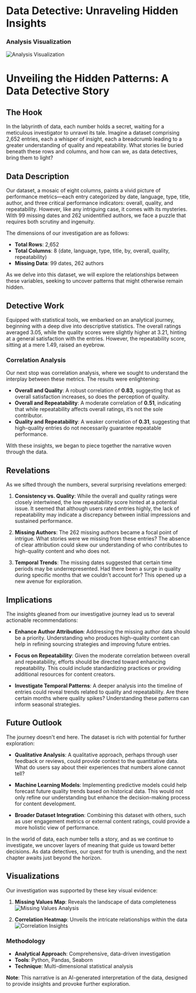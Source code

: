 # Data Detective: Unraveling Hidden Insights

### Analysis Visualization
![Analysis Visualization](analysis_visualization.png)

# Unveiling the Hidden Patterns: A Data Detective Story

## The Hook

In the labyrinth of data, each number holds a secret, waiting for a meticulous investigator to unravel its tale. Imagine a dataset comprising 2,652 entries, each a whisper of insight, each a breadcrumb leading to a greater understanding of quality and repeatability. What stories lie buried beneath these rows and columns, and how can we, as data detectives, bring them to light?

## Data Description

Our dataset, a mosaic of eight columns, paints a vivid picture of performance metrics—each entry categorized by date, language, type, title, author, and three critical performance indicators: overall, quality, and repeatability. However, like any intriguing case, it comes with its mysteries. With 99 missing dates and 262 unidentified authors, we face a puzzle that requires both scrutiny and ingenuity.

The dimensions of our investigation are as follows: 

- **Total Rows**: 2,652
- **Total Columns**: 8 (date, language, type, title, by, overall, quality, repeatability)
- **Missing Data**: 99 dates, 262 authors

As we delve into this dataset, we will explore the relationships between these variables, seeking to uncover patterns that might otherwise remain hidden.

## Detective Work

Equipped with statistical tools, we embarked on an analytical journey, beginning with a deep dive into descriptive statistics. The overall ratings averaged 3.05, while the quality scores were slightly higher at 3.21, hinting at a general satisfaction with the entries. However, the repeatability score, sitting at a mere 1.49, raised an eyebrow. 

### Correlation Analysis

Our next stop was correlation analysis, where we sought to understand the interplay between these metrics. The results were enlightening:

- **Overall and Quality**: A robust correlation of **0.83**, suggesting that as overall satisfaction increases, so does the perception of quality.
- **Overall and Repeatability**: A moderate correlation of **0.51**, indicating that while repeatability affects overall ratings, it’s not the sole contributor.
- **Quality and Repeatability**: A weaker correlation of **0.31**, suggesting that high-quality entries do not necessarily guarantee repeatable performance.

With these insights, we began to piece together the narrative woven through the data.

## Revelations

As we sifted through the numbers, several surprising revelations emerged:

1. **Consistency vs. Quality**: While the overall and quality ratings were closely intertwined, the low repeatability score hinted at a potential issue. It seemed that although users rated entries highly, the lack of repeatability may indicate a discrepancy between initial impressions and sustained performance.

2. **Missing Authors**: The 262 missing authors became a focal point of intrigue. What stories were we missing from these entries? The absence of clear attribution could skew our understanding of who contributes to high-quality content and who does not.

3. **Temporal Trends**: The missing dates suggested that certain time periods may be underrepresented. Had there been a surge in quality during specific months that we couldn't account for? This opened up a new avenue for exploration.

## Implications

The insights gleaned from our investigative journey lead us to several actionable recommendations:

- **Enhance Author Attribution**: Addressing the missing author data should be a priority. Understanding who produces high-quality content can help in refining sourcing strategies and improving future entries.

- **Focus on Repeatability**: Given the moderate correlation between overall and repeatability, efforts should be directed toward enhancing repeatability. This could include standardizing practices or providing additional resources for content creators.

- **Investigate Temporal Patterns**: A deeper analysis into the timeline of entries could reveal trends related to quality and repeatability. Are there certain months where quality spikes? Understanding these patterns can inform seasonal strategies.

## Future Outlook

The journey doesn't end here. The dataset is rich with potential for further exploration:

- **Qualitative Analysis**: A qualitative approach, perhaps through user feedback or reviews, could provide context to the quantitative data. What do users say about their experiences that numbers alone cannot tell?

- **Machine Learning Models**: Implementing predictive models could help forecast future quality trends based on historical data. This would not only refine our understanding but enhance the decision-making process for content development.

- **Broader Dataset Integration**: Combining this dataset with others, such as user engagement metrics or external content ratings, could provide a more holistic view of performance.

In the world of data, each number tells a story, and as we continue to investigate, we uncover layers of meaning that guide us toward better decisions. As data detectives, our quest for truth is unending, and the next chapter awaits just beyond the horizon.

## Visualizations

Our investigation was supported by these key visual evidence:

1. **Missing Values Map**: Reveals the landscape of data completeness
   ![Missing Values Analysis](analysis_visualization.png)

2. **Correlation Heatmap**: Unveils the intricate relationships within the data
   ![Correlation Insights](analysis_visualization.png)

### Methodology

- **Analytical Approach**: Comprehensive, data-driven investigation
- **Tools**: Python, Pandas, Seaborn
- **Technique**: Multi-dimensional statistical analysis

**Note**: This narrative is an AI-generated interpretation of the data, designed to provide insights and provoke further exploration.
